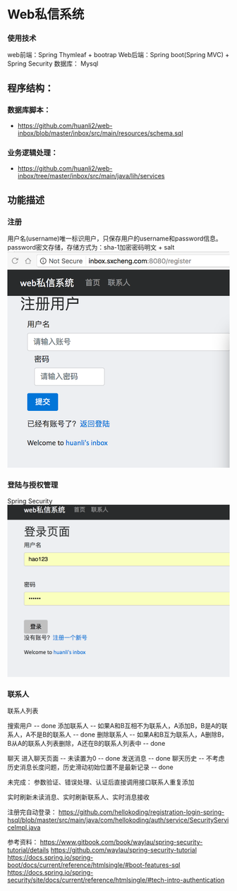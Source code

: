 # Web私信系统

### 使用技术
web前端：Spring Thymleaf + bootrap
Web后端：Spring boot(Spring MVC) + Spring Security
数据库： Mysql 

## 程序结构：
### 数据库脚本：
* https://github.com/huanli2/web-inbox/blob/master/inbox/src/main/resources/schema.sql
### 业务逻辑处理：
* https://github.com/huanli2/web-inbox/tree/master/inbox/src/main/java/lih/services


## 功能描述
### 注册
用户名(username)唯一标识用户，只保存用户的username和password信息。
password密文存储，存储方式为：sha-1加密密码明文 + salt
![](images/register.png)

### 登陆与授权管理
Spring Security
![](images/login.png)

### 联系人
  联系人列表
  
  搜索用户   -- done
  添加联系人 -- 如果A和B互相不为联系人，A添加B，B是A的联系人，A不是B的联系人    -- done
  删除联系人 -- 如果A和B互为联系人，A删除B，B从A的联系人列表删除，A还在B的联系人列表中  -- done

聊天
  进入聊天页面  -- 未读置为0   -- done
  发送消息  -- done
  聊天历史 -- 不考虑历史消息长度问题，历史滑动初始位置不是最新记录 -- done 


未完成：
参数验证、错误处理、认证后直接调用接口联系人重复添加




实时刷新未读消息、实时刷新联系人、实时消息接收

注册完自动登录：
https://github.com/hellokoding/registration-login-spring-hsql/blob/master/src/main/java/com/hellokoding/auth/service/SecurityServiceImpl.java

参考资料：
https://www.gitbook.com/book/waylau/spring-security-tutorial/details
https://github.com/waylau/spring-security-tutorial
https://docs.spring.io/spring-boot/docs/current/reference/htmlsingle/#boot-features-sql
https://docs.spring.io/spring-security/site/docs/current/reference/htmlsingle/#tech-intro-authentication